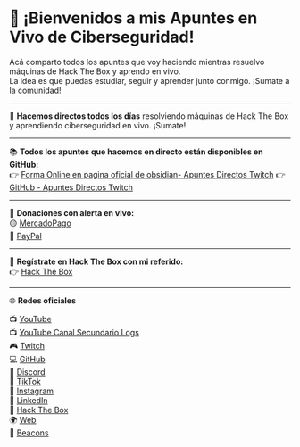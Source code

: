 # 👋 ¡Bienvenidos a mis Apuntes en Vivo de Ciberseguridad!

Acá comparto todos los apuntes que voy haciendo mientras resuelvo máquinas de Hack The Box y aprendo en vivo.  
La idea es que puedas estudiar, seguir y aprender junto conmigo. ¡Sumate a la comunidad!

---

🎥 **Hacemos directos todos los días** resolviendo máquinas de Hack The Box y aprendiendo ciberseguridad en vivo. ¡Sumate!

---

📚 **Todos los apuntes que hacemos en directo están disponibles en GitHub:**  
👉 [Forma Online en pagina oficial de obsidian- Apuntes Directos Twitch](https://publish.obsidian.md/bunzopy/Bienvenida+y+redes+sociales)
👉 [GitHub - Apuntes Directos Twitch](https://github.com/BunzoPy/Apuntes-Directos-Twitch)

---

💸 **Donaciones con alerta en vivo:**  
🟡 [MercadoPago](https://ceneka.net/bunzopy)  
🔵 [PayPal](https://streamlabs.com/bunzopy/tip)

---

🧠 **Regístrate en Hack The Box con mi referido:**  
👉 [Hack The Box](https://referral.hackthebox.com/mzDA06K)

---

🌐 **Redes oficiales**

📺 [YouTube](https://www.youtube.com/@bunzopy)  
📺 [YouTube Canal Secundario Logs](https://www.youtube.com/@bunzopylogs)  
🎮 [Twitch](https://www.twitch.tv/bunzopy)  
💻 [GitHub](https://github.com/bunzopy)  
💬 [Discord](https://discord.gg/sjvX3zr3pH)  
🎵 [TikTok](https://www.tiktok.com/@bunzopy)  
📸 [Instagram](https://www.instagram.com/bunzopy)  
💼 [LinkedIn](https://www.linkedin.com/in/bunzopy)  
🧠 [Hack The Box](https://app.hackthebox.com/profile/2233844)  
🌍 [Web](https://bunzopy.github.io)  
🧭 [Beacons](https://beacons.ai/bunzopy)
